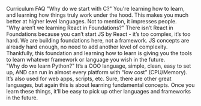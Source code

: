Curriculum FAQ
"Why do we start with C?"
You're learning how to learn, and learning how things truly work under the hood. This makes you much better at higher level languages.
Not to mention, it impresses people.  
"Why aren’t we learning React in Foundations?"
There isn’t React in Foundations because you can’t start JS by React - it’s too complex, it’s too hard. We are building foundations here, not a framework. JS concepts are already hard enough, no need to add another level of complexity.
Thankfully, this foundation and learning how to learn is giving you the tools to learn whatever framework or language you wish in the future.  
"Why do we learn Python?"
It’s a OOO language, simple, clean, easy to set up, AND can run in almost every platform with “low cost” (CPU/Memory). It’s also used for web apps, scripts, etc. 
Sure, there are other great languages, but again this is about learning fundamental concepts. Once you learn these things, it’ll be easy to pick up other languages and frameworks in the future. 
